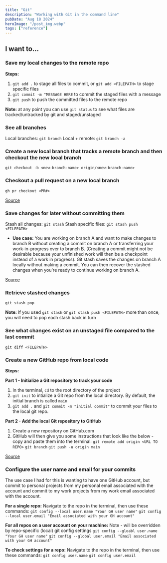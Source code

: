 ```yaml
---
title: "Git"
description: "Working with Git in the command line"
pubDate: "Aug 18 2024"
heroImage: "/post_img.webp"
tags: ["reference"]
---
```


## I want to...

### Save my local changes to the remote repo

**Steps:**

1. `git add .` to stage all files to commit, or `git add <FILEPATH>` to stage specific files
2. `git commit -m "MESSAGE HERE` to commit the staged files with a message
3. `git push` to push the committed files to the remote repo

**Note:** at any point you can use `git status` to see what files are tracked/untracked by git and staged/unstaged

### See all branches

Local branches: `git branch`
Local + remote: `git branch -a`

### Create a new local branch that tracks a remote branch and then checkout the new local branch

`git checkout -b <new-branch-name> origin/<new-branch-name>`

### Checkout a pull request on a new local branch

`gh pr checkout <PR#>`

[Source](https://docs.github.com/en/pull-requests/collaborating-with-pull-requests/reviewing-changes-in-pull-requests/checking-out-pull-requests-locally#modifying-an-active-pull-request-locally)

### Save changes for later without committing them

Stash all changes: `git stash`
Stash specific files: `git stash push <FILEPATH>`

- **Use case:** You are working on branch A and want to make changes to branch B without creating a commit on branch A or transferring your work-in-progress over to branch B. (Creating a commit might not be desirable because your unfinished work will then be a checkpoint instead of a work in progress). Git stash saves the changes on branch A locally without making a commit. You can then recover the stashed changes when you're ready to continue working on branch A.

[Source](https://refine.dev/blog/git-stash/#what-is-git-stash)

### Retrieve stashed changes

`git stash pop`

**Note:** If you used `git stash` or `git stash push <FILEPATH>` more than once, you will need to pop each stash back in turn

### See what changes exist on an unstaged file compared to the last commit

`git diff <FILEPATH>`

### Create a new GitHub repo from local code

**Steps:**

**Part 1 - Initialize a Git repository to track your code**

1. In the terminal, `cd` to the root directory of the project
2. `git init` to intialize a Git repo from the local directory. By default, the initial branch is called `main`
3. `git add .` and `git commit -m "initial commit"` to commit your files to the local git repo.

**Part 2 - Add the local Git repository to GitHub**

1. Create a new repository on GitHub.com
2. GitHub will then give you some instructions that look like the below - copy and paste them into the terminal:
   `git remote add origin <URL TO REPO>`
   `git branch`
   `git push -u origin main`

[Source](https://docs.github.com/en/migrations/importing-source-code/using-the-command-line-to-import-source-code/adding-locally-hosted-code-to-github)

### Configure the user name and email for your commits

The use case I had for this is wanting to have one GitHub account, but commit to personal projects from my personal email associated with the account and commit to my work projects from my work email associated with the account.

**For a single repo:**
Navigate to the repo in the terminal, then use these commands:
`git config --local user.name "Your GH user name"`
`git config --local user.email "Email associated with your GH account"`

**For all repos on a user account on your machine:**
Note - will be overridden by repo-specific (local) git config settings
`git config --gloabl user.name "Your GH user name"`
`git config --global user.email "Email associated with your GH account"`

**To check settings for a repo:**
Navigate to the repo in the terminal, then use these commands:
`git config user.name`
`git config user.email`
